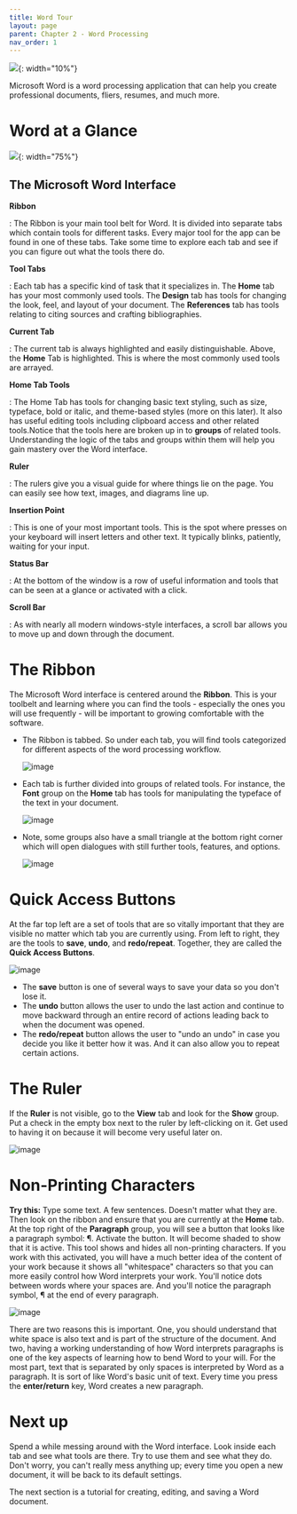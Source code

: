 ```yaml
---
title: Word Tour
layout: page
parent: Chapter 2 - Word Processing
nav_order: 1
---
```


![](https://upload.wikimedia.org/wikipedia/commons/4/4f/Microsoft_Word_2013_logo.svg){: width="10%"}

Microsoft Word is a word processing application that can help you create
professional documents, fliers, resumes, and much more.

Word at a Glance
================

![](images/tour/word_tour.png){: width="75%"}

The Microsoft Word Interface
----------------------------

**Ribbon**

:   The Ribbon is your main tool belt for Word. It is divided into
    separate tabs which contain tools for different tasks. Every major
    tool for the app can be found in one of these tabs. Take some time
    to explore each tab and see if you can figure out what the tools
    there do.

**Tool Tabs**

:   Each tab has a specific kind of task that it specializes in. The
    **Home** tab has your most commonly
    used tools. The **Design** tab has tools
    for changing the look, feel, and layout of your document. The
    **References** tab has tools relating to
    citing sources and crafting bibliographies.

**Current Tab**

:   The current tab is always highlighted and easily distinguishable.
    Above, the **Home** Tab is highlighted.
    This is where the most commonly used tools are arrayed.

**Home Tab Tools**

:   The Home Tab has tools for changing basic text styling, such as
    size, typeface, bold or italic, and theme-based styles (more on
    this later). It also has useful editing tools including clipboard
    access and other related tools.Notice that the tools here are broken
    up in to **groups** of related tools.
    Understanding the logic of the tabs and groups within them will help
    you gain mastery over the Word interface.

**Ruler**

:   The rulers give you a visual guide for where things lie on the page.
    You can easily see how text, images, and diagrams line up.

**Insertion Point**

:   This is one of your most important tools. This is the spot where
    presses on your keyboard will insert letters and other text. It
    typically blinks, patiently, waiting for your input.

**Status Bar**

:   At the bottom of the window is a row of useful information and tools
    that can be seen at a glance or activated with a click.

**Scroll Bar**

:   As with nearly all modern windows-style interfaces, a scroll bar
    allows you to move up and down through the document.

The Ribbon
==========

The Microsoft Word interface is centered around the **Ribbon**. This is
your toolbelt and learning where you can find the tools - especially the
ones you will use frequently - will be important to growing comfortable
with the software.

-   The Ribbon is tabbed. So under each tab, you will find tools
    categorized for different aspects of the word processing workflow.

    ![image](images/tour/ribbon_highlight.png)

-   Each tab is further divided into groups of related tools. For
    instance, the **Font** group on the **Home** tab has tools for
    manipulating the typeface of the text in your document.

    ![image](images/tour/group_highlight.png)

-   Note, some groups also have a small triangle at the bottom right
    corner which will open dialogues with still further tools, features,
    and options.

    ![image](images/tour/more_tools_highlight.png)

Quick Access Buttons
====================

At the far top left are a set of tools that are so vitally important
that they are visible no matter which tab you are currently using. From
left to right, they are the tools to **save**, **undo**, and
**redo/repeat**. Together, they are called the **Quick Access Buttons**.

![image](images/tour/quick_access.png)

-   The **save** button is one of several ways to save your data so you
    don't lose it.
-   The **undo** button allows the user to undo the last action and
    continue to move backward through an entire record of actions
    leading back to when the document was opened.
-   The **redo/repeat** button allows the user to "undo an undo" in case
    you decide you like it better how it was. And it can also allow you
    to repeat certain actions.

The Ruler
=========

If the **Ruler** is not visible, go to the **View** tab and look for the
**Show** group. Put a check in the empty box next to the ruler by
left-clicking on it. Get used to having it on because it will become
very useful later on.

![image](images/tour/ruler_overview.png)

Non-Printing Characters
=======================

**Try this:** Type some text. A few sentences. Doesn't matter what they
are. Then look on the ribbon and ensure that you are currently at the
**Home** tab. At the top right of the **Paragraph** group, you will see
a button that looks like a paragraph symbol: &para;. Activate the
button. It will become shaded to show that it is active. This tool shows
and hides all non-printing characters. If you work with this activated,
you will have a much better idea of the content of your work because it
shows all "whitespace" characters so that you can more easily control
how Word interprets your work. You'll notice dots between words where
your spaces are. And you'll notice the paragraph symbol, &para; at the
end of every paragraph.

![image](images/tour/non-printing_characters.png)

There are two reasons this is important. One, you should understand that
white space is also text and is part of the structure of the document.
And two, having a working understanding of how Word interprets
paragraphs is one of the key aspects of learning how to bend Word to
your will. For the most part, text that is separated by only spaces is
interpreted by Word as a paragraph. It is sort of like Word's basic unit
of text. Every time you press the **enter/return** key, Word creates a
new paragraph.

Next up
=======

Spend a while messing around with the Word interface. Look inside each
tab and see what tools are there. Try to use them and see what they do.
Don't worry, you can't really mess anything up; every time you open a
new document, it will be back to its default settings.

The next section is a tutorial for creating, editing, and saving a Word
document.
